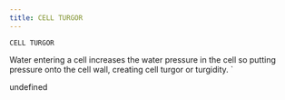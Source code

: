 ```yaml
---
title: CELL TURGOR
---
```

`CELL TURGOR`

Water entering a cell increases the water pressure in the cell so putting pressure onto the cell wall, creating cell turgor or turgidity.
`

undefined